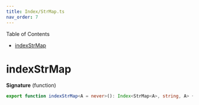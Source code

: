 ```yaml
---
title: Index/StrMap.ts
nav_order: 7
---
```


Table of Contents

<!-- START doctoc generated TOC please keep comment here to allow auto update -->
<!-- DON'T EDIT THIS SECTION, INSTEAD RE-RUN doctoc TO UPDATE -->


- [indexStrMap](#indexstrmap)

<!-- END doctoc generated TOC please keep comment here to allow auto update -->

# indexStrMap

**Signature** (function)

```ts
export function indexStrMap<A = never>(): Index<StrMap<A>, string, A> { ... }
```
